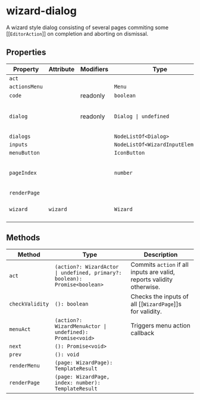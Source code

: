 # wizard-dialog

A wizard style dialog consisting of several pages commiting some
[[`EditorAction`]] on completion and aborting on dismissal.

## Properties

| Property      | Attribute | Modifiers | Type                             | Default | Description                                      |
|---------------|-----------|-----------|----------------------------------|---------|--------------------------------------------------|
| `act`         |           |           |                                  |         |                                                  |
| `actionsMenu` |           |           | `Menu`                           |         |                                                  |
| `code`        |           | readonly  | `boolean`                        |         |                                                  |
| `dialog`      |           | readonly  | `Dialog \| undefined`            |         | The `Dialog` showing the active [[`WizardPage`]]. |
| `dialogs`     |           |           | `NodeListOf<Dialog>`             |         |                                                  |
| `inputs`      |           |           | `NodeListOf<WizardInputElement>` |         |                                                  |
| `menuButton`  |           |           | `IconButton`                     |         |                                                  |
| `pageIndex`   |           |           | `number`                         | 0       | Index of the currently active [[`WizardPage`]]   |
| `renderPage`  |           |           |                                  |         |                                                  |
| `wizard`      | `wizard`  |           | `Wizard`                         | []      | The [[`Wizard`]] implemented by this dialog.     |

## Methods

| Method          | Type                                             | Description                                      |
|-----------------|--------------------------------------------------|--------------------------------------------------|
| `act`           | `(action?: WizardActor \| undefined, primary?: boolean): Promise<boolean>` | Commits `action` if all inputs are valid, reports validity otherwise. |
| `checkValidity` | `(): boolean`                                    | Checks the inputs of all [[`WizardPage`]]s for validity. |
| `menuAct`       | `(action?: WizardMenuActor \| undefined): Promise<void>` | Triggers menu action callback                    |
| `next`          | `(): Promise<void>`                              |                                                  |
| `prev`          | `(): void`                                       |                                                  |
| `renderMenu`    | `(page: WizardPage): TemplateResult`             |                                                  |
| `renderPage`    | `(page: WizardPage, index: number): TemplateResult` |                                                  |
